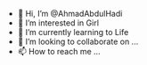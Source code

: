 - 👋 Hi, I’m @AhmadAbdulHadi
- 👀 I’m interested in Girl
- 🌱 I’m currently learning to Life
- 💞️ I’m looking to collaborate on ...
- 📫 How to reach me ...

<!---
AhmadAbdulHadi/AhmadAbdulHadi is a ✨ special ✨ repository because its `README.md` (this file) appears on your GitHub profile.
You can click the Preview link to take a look at your changes.
--->
